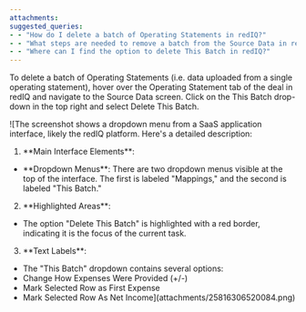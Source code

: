 ```yaml
---
attachments: 
suggested_queries:
- - "How do I delete a batch of Operating Statements in redIQ?"
- - "What steps are needed to remove a batch from the Source Data in redIQ?"
- - "Where can I find the option to delete This Batch in redIQ?"
---
```

To delete a batch of Operating Statements (i.e. data uploaded from a single operating statement), hover over the Operating Statement tab of the deal in redIQ and navigate to the Source Data screen. Click on the This Batch drop-down in the top right and select Delete This Batch.

![The screenshot shows a dropdown menu from a SaaS application interface, likely the redIQ platform. Here's a detailed description:
1. \*\*Main Interface Elements\*\*:
- \*\*Dropdown Menus\*\*: There are two dropdown menus visible at the top of the interface. The first is labeled "Mappings," and the second is labeled "This Batch."
2. \*\*Highlighted Areas\*\*:
- The option "Delete This Batch" is highlighted with a red border, indicating it is the focus of the current task.
3. \*\*Text Labels\*\*:
- The "This Batch" dropdown contains several options:
- Change How Expenses Were Provided (+/-)
- Mark Selected Row as First Expense
- Mark Selected Row As Net Income](attachments/25816306520084.png)